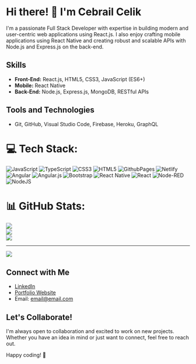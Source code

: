 <!-- Proudly created with GPRM ( https://gprm.itsvg.in ) -->
# Hi there! 👋 I'm Cebrail Celik

I'm a passionate Full Stack Developer with expertise in building modern and user-centric web applications using React.js. I also enjoy crafting mobile applications using React Native and creating robust and scalable APIs with Node.js and Express.js on the back-end.

## Skills

- **Front-End:** React.js, HTML5, CSS3, JavaScript (ES6+)
- **Mobile:** React Native
- **Back-End:** Node.js, Express.js, MongoDB, RESTful APIs

## Tools and Technologies

- Git, GitHub, Visual Studio Code, Firebase, Heroku, GraphQL


# 💻 Tech Stack:
![JavaScript](https://img.shields.io/badge/javascript-%23323330.svg?style=for-the-badge&logo=javascript&logoColor=%23F7DF1E) ![TypeScript](https://img.shields.io/badge/typescript-%23007ACC.svg?style=for-the-badge&logo=typescript&logoColor=white) ![CSS3](https://img.shields.io/badge/css3-%231572B6.svg?style=for-the-badge&logo=css3&logoColor=white) ![HTML5](https://img.shields.io/badge/html5-%23E34F26.svg?style=for-the-badge&logo=html5&logoColor=white) ![GithubPages](https://img.shields.io/badge/github%20pages-121013?style=for-the-badge&logo=github&logoColor=white) ![Netlify](https://img.shields.io/badge/netlify-%23000000.svg?style=for-the-badge&logo=netlify&logoColor=#00C7B7) ![Angular](https://img.shields.io/badge/angular-%23DD0031.svg?style=for-the-badge&logo=angular&logoColor=white) ![Angular.js](https://img.shields.io/badge/angular.js-%23E23237.svg?style=for-the-badge&logo=angularjs&logoColor=white) ![Bootstrap](https://img.shields.io/badge/bootstrap-%238511FA.svg?style=for-the-badge&logo=bootstrap&logoColor=white) ![React Native](https://img.shields.io/badge/react_native-%2320232a.svg?style=for-the-badge&logo=react&logoColor=%2361DAFB) ![React](https://img.shields.io/badge/react-%2320232a.svg?style=for-the-badge&logo=react&logoColor=%2361DAFB) ![Node-RED](https://img.shields.io/badge/Node--RED-%238F0000.svg?style=for-the-badge&logo=node-red&logoColor=white) ![NodeJS](https://img.shields.io/badge/node.js-6DA55F?style=for-the-badge&logo=node.js&logoColor=white)
# 📊 GitHub Stats:
![](https://github-readme-stats.vercel.app/api?username=celikcebrail&theme=monokai&hide_border=false&include_all_commits=false&count_private=false)<br/>
![](https://github-readme-streak-stats.herokuapp.com/?user=celikcebrail&theme=monokai&hide_border=false)<br/>
![](https://github-readme-stats.vercel.app/api/top-langs/?username=celikcebrail&theme=monokai&hide_border=false&include_all_commits=false&count_private=false&layout=compact)

---
[![](https://visitcount.itsvg.in/api?id=celikcebrail&icon=2&color=1)](https://visitcount.itsvg.in)



## Connect with Me

- [LinkedIn]([www.linkedin.com/in/cebrail-c-4b1809113](https://www.linkedin.com/in/cebrail-c-4b1809113/))
- [Portfolio Website](https://www.yourportfoliowebsite.com)
- Email: [email@email.com](cebrail.celik@gmail.com)

## Let's Collaborate!

I'm always open to collaboration and excited to work on new projects. Whether you have an idea in mind or just want to connect, feel free to reach out.

Happy coding! 🚀
